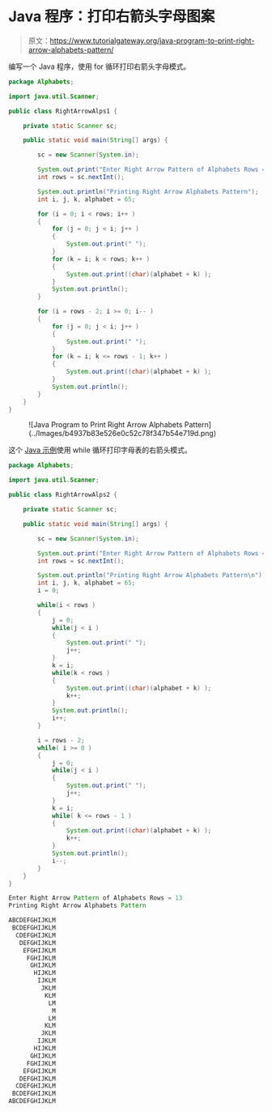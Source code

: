 # Java 程序：打印右箭头字母图案

> 原文：<https://www.tutorialgateway.org/java-program-to-print-right-arrow-alphabets-pattern/>

编写一个 Java 程序，使用 for 循环打印右箭头字母模式。

```java
package Alphabets;

import java.util.Scanner;

public class RightArrowAlps1 {

	private static Scanner sc;

	public static void main(String[] args) {

		sc = new Scanner(System.in);	

		System.out.print("Enter Right Arrow Pattern of Alphabets Rows = ");
		int rows = sc.nextInt();

		System.out.println("Printing Right Arrow Alphabets Pattern");
		int i, j, k, alphabet = 65;

		for (i = 0; i < rows; i++ ) 
		{
			for (j = 0; j < i; j++ ) 
			{
				System.out.print(" ");	
			}
			for (k = i; k < rows; k++ ) 
			{
				System.out.print((char)(alphabet + k) );
			}
			System.out.println();
		}

		for (i = rows - 2; i >= 0; i-- ) 
		{
			for (j = 0; j < i; j++ ) 
			{
				System.out.print(" ");
			}
			for (k = i; k <= rows - 1; k++ ) 
			{
				System.out.print((char)(alphabet + k) );
			}
			System.out.println();
		}
	}
}
```

<figure class="wp-block-image size-large">![Java Program to Print Right Arrow Alphabets Pattern](../Images/b4937b83e526e0c52c78f347b54e719d.png)</figure>

这个 [Java 示例](https://www.tutorialgateway.org/learn-java-programs/)使用 while 循环打印字母表的右箭头模式。

```java
package Alphabets;

import java.util.Scanner;

public class RightArrowAlps2 {

	private static Scanner sc;

	public static void main(String[] args) {

		sc = new Scanner(System.in);	

		System.out.print("Enter Right Arrow Pattern of Alphabets Rows = ");
		int rows = sc.nextInt();

		System.out.println("Printing Right Arrow Alphabets Pattern\n");
		int i, j, k, alphabet = 65;
		i = 0;

		while(i < rows ) 
		{
			j = 0; 
			while(j < i ) 
			{
				System.out.print(" ");
				j++;
			}
			k = i; 
			while(k < rows ) 
			{
				System.out.print((char)(alphabet + k) );
				k++;
			}
			System.out.println();
			i++;
		}

		i = rows - 2;
		while( i >= 0 ) 
		{
			j = 0; 
			while(j < i ) 
			{
				System.out.print(" ");
				j++;
			}
			k = i;
			while( k <= rows - 1 ) 
			{
				System.out.print((char)(alphabet + k) );
				k++;
			}
			System.out.println();
			i--;
		}
	}
}
```

```java
Enter Right Arrow Pattern of Alphabets Rows = 13
Printing Right Arrow Alphabets Pattern

ABCDEFGHIJKLM
 BCDEFGHIJKLM
  CDEFGHIJKLM
   DEFGHIJKLM
    EFGHIJKLM
     FGHIJKLM
      GHIJKLM
       HIJKLM
        IJKLM
         JKLM
          KLM
           LM
            M
           LM
          KLM
         JKLM
        IJKLM
       HIJKLM
      GHIJKLM
     FGHIJKLM
    EFGHIJKLM
   DEFGHIJKLM
  CDEFGHIJKLM
 BCDEFGHIJKLM
ABCDEFGHIJKLM
```